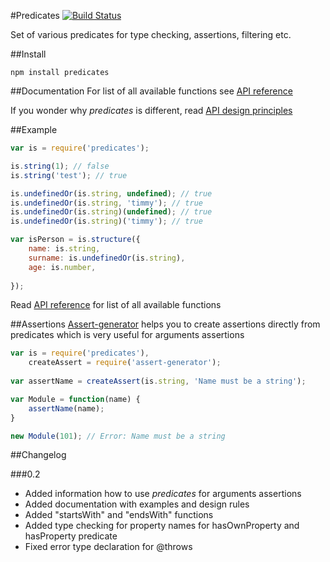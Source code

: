 #Predicates
[![Build Status](https://travis-ci.org/wookieb/predicates.svg)](https://travis-ci.org/wookieb/predicates)

Set of various predicates for type checking, assertions, filtering etc.

##Install
```
npm install predicates
```

##Documentation
For list of all available functions see [API reference](docs/api.md)

If you wonder why _predicates_ is different, read [API design principles](docs/design.md)

##Example

```js
var is = require('predicates');

is.string(1); // false
is.string('test'); // true

is.undefinedOr(is.string, undefined); // true
is.undefinedOr(is.string, 'timmy'); // true
is.undefinedOr(is.string)(undefined); // true
is.undefinedOr(is.string)('timmy'); // true

var isPerson = is.structure({
	name: is.string,
	surname: is.undefinedOr(is.string),
	age: is.number,
	
});
```
Read [API reference](docs/api.md) for list of all available functions

##Assertions
[Assert-generator](https://github.com/wookieb/assert-generator) helps you to create assertions directly from predicates which is very useful for arguments assertions

```js
var is = require('predicates'),
    createAssert = require('assert-generator');
    
var assertName = createAssert(is.string, 'Name must be a string');

var Module = function(name) {
    assertName(name);
}

new Module(101); // Error: Name must be a string
```

##Changelog

###0.2
* Added information how to use _predicates_ for arguments assertions
* Added documentation with examples and design rules
* Added "startsWith" and "endsWith" functions
* Added type checking for property names for hasOwnProperty and hasProperty predicate
* Fixed error type declaration for @throws